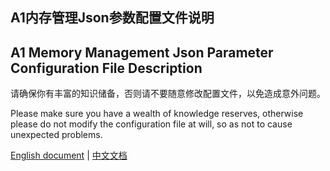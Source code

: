 ## A1内存管理Json参数配置文件说明
## A1 Memory Management Json Parameter Configuration File Description

请确保你有丰富的知识储备，否则请不要随意修改配置文件，以免造成意外问题。

Please make sure you have a wealth of knowledge reserves, otherwise please do not modify the configuration file at will, so as not to cause unexpected problems.

[English document](README.md) | [中文文档](README-zh.md)